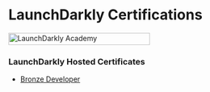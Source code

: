 # LaunchDarkly Certifications

<img src="https://cc.sj-cdn.net/instructor/p189rvje0rn0-launchdarkly-academy/themes/l8zwgh5bvymq/header-logo.1697673842.png" width="280" height="24" alt="LaunchDarkly Academy" style="border:none;"/>

### LaunchDarkly Hosted Certificates
- [Bronze Developer](https://verify.skilljar.com/c/fzirp2nttq3i)